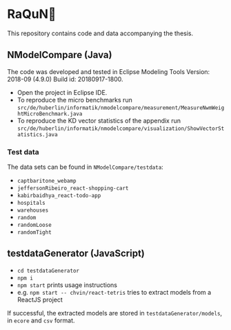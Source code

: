 # RaQuN🦝

This repository contains code and data accompanying the thesis.

## NModelCompare (Java)

The code was developed and tested in Eclipse Modeling Tools Version: 2018-09 (4.9.0) Build id: 20180917-1800.

* Open the project in Eclipse IDE.
* To reproduce the micro benchmarks run `src/de/huberlin/informatik/nmodelcompare/measurement/MeasureNwmWeightMicroBenchmark.java`
* To reproduce the KD vector statistics of the appendix run `src/de/huberlin/informatik/nmodelcompare/visualization/ShowVectorStatistics.java`

### Test data

The data sets can be found in `NModelCompare/testdata`:

* `captbaritone_webamp`
* `jeffersonRibeiro_react-shopping-cart`
* `kabirbaidhya_react-todo-app`
* `hospitals`
* `warehouses`
* `random`
* `randomLoose`
* `randomTight`

## testdataGenerator (JavaScript)

* `cd testdataGenerator`
* `npm i`
* `npm start` prints usage instructions
* e.g. `npm start -- chvin/react-tetris` tries to extract models from a ReactJS project

If successful, the extracted models are stored in `testdataGenerator/models`, in `ecore` and `csv` format.
